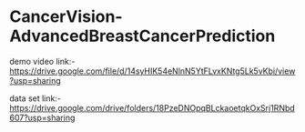 # CancerVision-AdvancedBreastCancerPrediction

demo video link:-  https://drive.google.com/file/d/14syHIK54eNlnN5YtFLvxKNtg5Lk5vKbi/view?usp=sharing

data set link:-  https://drive.google.com/drive/folders/18PzeDNOpqBLckaoetqkOxSrj1RNbd607?usp=sharing
